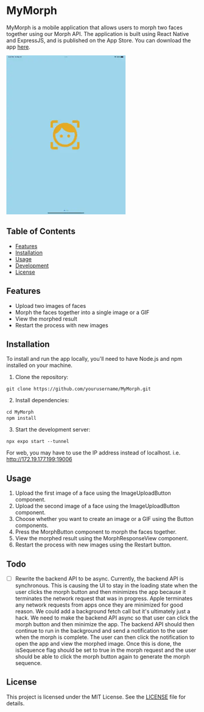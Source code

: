 # MyMorph

MyMorph is a mobile application that allows users to morph two faces together using our Morph API. The application is built using React Native and ExpressJS, and is published on the App Store. You can download the app [here](https://apps.apple.com/us/app/mymorph/id1554421298).

![Upload Button](./ImageMorpherMobile/assets/fun-screenshots/upload_btn_screenshot.webp)

## Table of Contents

- [Features](#features)
- [Installation](#installation)
- [Usage](#usage)
- [Development](#development)
- [License](#license)

## Features

- Upload two images of faces
- Morph the faces together into a single image or a GIF
- View the morphed result
- Restart the process with new images

## Installation

To install and run the app locally, you'll need to have Node.js and npm installed on your machine.

1. Clone the repository: 

```
git clone https://github.com/yourusername/MyMorph.git
```

2. Install dependencies: 
```
cd MyMorph
npm install
```

3. Start the development server:
```
npx expo start --tunnel
```

For web, you may have to use the IP address instead of localhost. i.e. http://172.19.177.199:19006

## Usage

1. Upload the first image of a face using the ImageUploadButton component.
2. Upload the second image of a face using the ImageUploadButton component.
3. Choose whether you want to create an image or a GIF using the Button components.
4. Press the MorphButton component to morph the faces together.
5. View the morphed result using the MorphResponseView component.
6. Restart the process with new images using the Restart button.

## Todo
- [ ] Rewrite the backend API to be async.  Currently, the backend API is synchronous.  This is causing the UI to stay in the loading state when the user clicks the morph button and then minimizes the app because it terminates the network request that was in progress.  Apple terminates any network requests from apps once they are minimized for good reason.  We could add a background fetch call but it's ultimately just a hack.  We need to make the backend API async so that user can click the morph button and then minimize the app.  The backend API should then continue to run in the background and send a notification to the user when the morph is complete.  The user can then click the notification to open the app and view the morphed image.  Once this is done, the isSequence flag should be set to true in the morph request and the user should be able to click the morph button again to generate the morph sequence.


## License

This project is licensed under the MIT License. See the [LICENSE](LICENSE) file for details.



